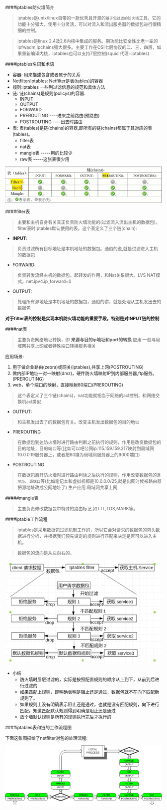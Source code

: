 ####iptables防火墙简介
>iptables是unix/linux自带的一款优秀且开源的`基于包过滤的防火墙`工具，它的功能十分强大，使用十分灵活，可以对流入和流出服务器的数据包进行很精细的控制。

>iptables是linux 2.4及2.6内核中集成的服务。期功能比安全性比老一辈的ipfwadm,ipchains强大很多。主要工作在OSI七层协议的二、三、四层，如果重新编译内核，iptables也可以支持7层控制(squid 代理+iptables)

####iptables名词和术语

* 容器: 用来描述包含或者属于的关系
* Netfilter/iptables: Netfilter是表(tables)的容器
* 规则:iptables 一些列过滤信息的规范和具体方法
* 链: 链(chains)是规则(policys)的容器.
    - INPUT
    - OUTPUT
    - FORWARD
    - PREROUTING ----进来之前路由(预路由)
    - POSTROUTING ----出去时路由
* 表: 表(tables)是链(chains)的容器,即所有的链(chains)都属于其对应的表(tables)。
    * filter表
    * nat表
    * mangle表 -----用的比较少
    * raw表 -----这张表很少用

![表和链的对应关系](./_images/表和链的对应关系.jpg "表和链的对应关系")

####filter表
>主要和主机自身有关真正负责防火墙功能的(过滤流入流出主机的数据包)。filter表时iptables默认使用的表。这个表定义了三个链(chain):

* **INPUT**:

> 负责过滤所有目标地址是本机地址的数据包。通俗的说,就是过滤进入主机的数据包
 
* FORWARD:

>负责转发流经主机的数据包。起转发的作用，和Nat关系很大。LVS NAT模式。net.ipv4.ip_forward=0

* OUTPUT:

>处理所有源地址是本机地址的数据包，通俗的讲，就是处理从主机发出去的数据包

**对于filter表的控制是实现本机防火墙功能的重要手段，特别是对INPUT链的控制**

####nat表

>主要负责网络地址转换，即 **来源与目的ip地址和port的转换** 
>应用:一般与局域网共享上网或者特殊端口转换服务相关

应用场景:

1. 用于做企业路由(zebra)或网关(iptables),共享上网(POSTROUTING)
2. 做内部IP地址一对一映射(dmz)，硬件防火墙映射IP到内部服务器,ftp服务。(PREROUTING)
3. web，单个端口的映射，直接映射80端口(PREROUTING)

>这个表定义了三个链(chains)，nat功能就相当于网络的acl控制，和网络交换机acl类似

* OUTPUT: 

>和主机发出去了的数据包有关。改变主机发出数据包的目的地址

* PREROUTING

>在数据包到达防火墙时进行路由判断之前执行的规则，作用是改变数据包的目的地址，目的端口等(比如可以吧公网ip:115.159.159.217映射到局域网10.0.0.19服务器上，或者把80赚为局域网服务器上的9000端口)

* POSTROUTING

>在数据包离开防火墙时进行路由判读之后执行的规则，作用改变数据包的`源地址`、`源端口`等(比如笔记本和虚拟机都是10.0.0.0/25,就是出网时候被路由器把源地址改成公网地址了)
>生产应用:局域网共享上网

#####mangle表
>主要负责修改数据包中特殊的路由标记,如TTL,TOS,MARK等。

####iptable工作流程

>iptables是采用数据包过滤机制工作的，所以它会对请求的数据包的包头数据进行分析，并根据我们预先设定的规则进行匹配来决定是否可以进入主机。

>数据包的流向是从左向右的。

![iptables工作流程](_images/iptables工作流程.png)

* 小结
    - 防火墙时层层过滤的，实际是按照配置规则的顺序从上到下，从前到后进行过滤的
    - 如果匹配上规则，即明确表明是阻止还是通过，数据包就不在向下匹配新规则了。
    - 如果规则上没有明确表示阻止还是通过，也就是没有匹配规则，向下进行匹配，知道匹配默认规则得到明确是阻止还是通过
    - 放个墙默认规则是所有的规则执行完后才执行的

####iptables表和链的工作流程图  

下面这张图描绘了netfilter对包的处理流程:

![表和链的工作流程图](_images/表和链的工作流程图.png )


